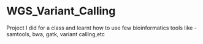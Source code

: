 # WGS_Variant_Calling
Project I did for a class and learnt how to use few bioinformatics tools like - samtools, bwa, gatk, variant calling,etc
